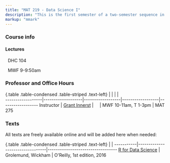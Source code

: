 ```yaml
---
title: "MAT 219 - Data Science I"
description: "This is the first semester of a two-semester sequence in Data Science. Using real-world examples of wide interest and the popular programming language R, we introduce methods for key facets of a data-driven investigation. These include acquiring data, wrangling the data to get a manageable data set, exploratory data analysis to generate hypotheses and intuition about the data, and explanation of results through interpretable summaries that are both transparent and reproducible."
markup: "mmark"
---
```


### Course info

#### Lectures

<font color="#6CA0DC"><i class="fas fa-university fa-lg"></i></font> &nbsp; DHC 104 

<font color="#6CA0DC"><i class="fas fa-calendar-alt fa-lg"></i></font> &nbsp; MWF 9-9:50am


### Professor and Office Hours 

{.table .table-condensed .table-striped .text-left}
<span></span>     | <span></span>     | <span></span>    | <span></span>    |  <span></span>      
------------------|-------------------|------------------|------------------|------------------ 
Instructor        | [Grant Innerst](https://grantinnerst.github.io/) | <a href="mailto:glinnerst@ship.edu" title="email"><i class="fa fa-envelope"></i></a> &nbsp; <a href="https://github.com/GrantInnerst" title="GitHub"><i class="fa fa-github"></i></a> &nbsp; <a href="https://twitter.com/GrantInnerst" title="Twitter"><i class="fa fa-twitter"></i></a> | MWF 10-11am, T 1-3pm | MAT 275

### Texts

All texts are freely available online and will be added here when needed:

{.table .table-condensed .table-striped .text-left}
 <span></span>     | <span></span> | <span></span> 
-----------|---------------------------------|----------------------------------
[R for Data Science](http://r4ds.had.co.nz/) | Grolemund, Wickham | O'Reilly, 1st edition, 2016

